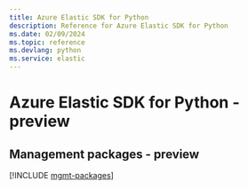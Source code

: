 ```yaml
---
title: Azure Elastic SDK for Python
description: Reference for Azure Elastic SDK for Python
ms.date: 02/09/2024
ms.topic: reference
ms.devlang: python
ms.service: elastic
---
```

# Azure Elastic SDK for Python - preview

## Management packages - preview
[!INCLUDE [mgmt-packages](elastic-mgmt-index.md)]